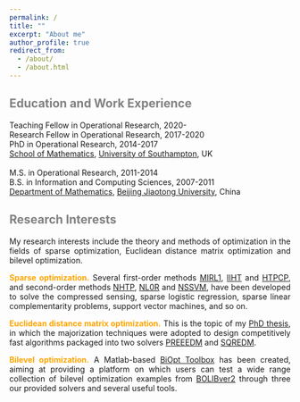 ```yaml
---
permalink: /
title: ""
excerpt: "About me"
author_profile: true
redirect_from: 
  - /about/
  - /about.html
---
```


<span style="color:grey">Education and Work Experience</span>
---
Teaching Fellow in Operational Research, 2020- <br>
Research Fellow in Operational Research, 2017-2020<br>
PhD in  Operational Research, 2014-2017 <br>
[School of Mathematics](https://www.southampton.ac.uk/maths), [University of Southampton](https://www.southampton.ac.uk/), UK  <br>
<br>
M.S. in Operational Research, 2011-2014 <br>
B.S. in Information and Computing Sciences, 2007-2011 <br>
[Department of Mathematics](http://en.sci.njtu.edu.cn/Department/DepartmentofMathematics/index.htm), [Beijing Jiaotong University](http://en.njtu.edu.cn/), China 

<span style="color:grey">Research Interests</span>
---

<p><div style="text-align:justify;"> 
My research interests include the theory and methods of optimization in the fields of sparse optimization,  Euclidean distance matrix optimization and bilevel
  optimization. </div>  </p>
  <div style="text-align:justify"> 
  <span style="color:orange"> <b> Sparse  optimization.</b> </span>  Several first-order methods <a href="https://github.com/ShenglongZhou/MIRL1">MIRL1</a>, <a href="https://github.com/ShenglongZhou/IIHT">IIHT</a> and <a href="https://github.com/ShenglongZhou/HTPCP">HTPCP</a>, and second-order methods  <a href="https://github.com/ShenglongZhou/NHTPver2">NHTP</a>, <a href="https://github.com/ShenglongZhou/NHTPver2">NL0R</a> and <a href="https://github.com/ShenglongZhou/NHTPver2">NSSVM</a>, have been developed to solve the compressed sensing, sparse logistic regression, sparse linear complementarity problems, support vector machines, and so on.  
</div></p> 
<div style="text-align:justify">
  <span style="color:orange"><b>Euclidean distance matrix optimization.</b></span> This is the topic of my <a href="https://eprints.soton.ac.uk/429739/">PhD thesis</a>, in which the majorization techniques were adopted to design competitively fast algorithms packaged into two solvers <a href="https://github.com/ShenglongZhou/PREEEDM">PREEEDM</a> and <a href="https://github.com/ShenglongZhou/SQREDM">SQREDM</a>. 
</div></p>
 <p><div style="text-align:justify">
  <span style="color:orange"><b>Bilevel optimization.</b></span>   A Matlab-based <a href="https://biopt.github.io/">BiOpt Toolbox</a> has been created, aiming at providing a platform on which users can test a wide range collection of bilevel optimization examples from <a href="https://biopt.github.io/">BOLIBver2</a> through three our provided solvers and several useful tools. 
</div><p>




